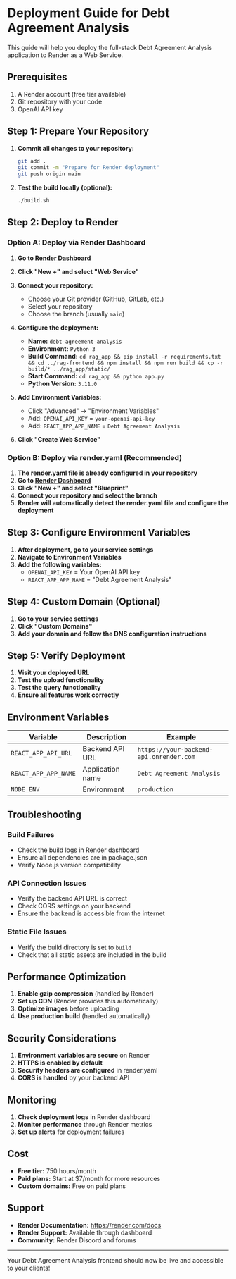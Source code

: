 # Deployment Guide for Debt Agreement Analysis

This guide will help you deploy the full-stack Debt Agreement Analysis application to Render as a Web Service.

## Prerequisites

1. A Render account (free tier available)
2. Git repository with your code
3. OpenAI API key

## Step 1: Prepare Your Repository

1. **Commit all changes to your repository:**
   ```bash
   git add .
   git commit -m "Prepare for Render deployment"
   git push origin main
   ```

2. **Test the build locally (optional):**
   ```bash
   ./build.sh
   ```

## Step 2: Deploy to Render

### Option A: Deploy via Render Dashboard

1. **Go to [Render Dashboard](https://dashboard.render.com)**
2. **Click "New +" and select "Web Service"**
3. **Connect your repository:**
   - Choose your Git provider (GitHub, GitLab, etc.)
   - Select your repository
   - Choose the branch (usually `main`)

4. **Configure the deployment:**
   - **Name:** `debt-agreement-analysis`
   - **Environment:** `Python 3`
   - **Build Command:** `cd rag_app && pip install -r requirements.txt && cd ../rag-frontend && npm install && npm run build && cp -r build/* ../rag_app/static/`
   - **Start Command:** `cd rag_app && python app.py`
   - **Python Version:** `3.11.0`

5. **Add Environment Variables:**
   - Click "Advanced" → "Environment Variables"
   - Add: `OPENAI_API_KEY` = `your-openai-api-key`
   - Add: `REACT_APP_APP_NAME` = `Debt Agreement Analysis`

6. **Click "Create Web Service"**

### Option B: Deploy via render.yaml (Recommended)

1. **The render.yaml file is already configured in your repository**
2. **Go to [Render Dashboard](https://dashboard.render.com)**
3. **Click "New +" and select "Blueprint"**
4. **Connect your repository and select the branch**
5. **Render will automatically detect the render.yaml file and configure the deployment**

## Step 3: Configure Environment Variables

1. **After deployment, go to your service settings**
2. **Navigate to Environment Variables**
3. **Add the following variables:**
   - `OPENAI_API_KEY` = Your OpenAI API key
   - `REACT_APP_APP_NAME` = "Debt Agreement Analysis"

## Step 4: Custom Domain (Optional)

1. **Go to your service settings**
2. **Click "Custom Domains"**
3. **Add your domain and follow the DNS configuration instructions**

## Step 5: Verify Deployment

1. **Visit your deployed URL**
2. **Test the upload functionality**
3. **Test the query functionality**
4. **Ensure all features work correctly**

## Environment Variables

| Variable | Description | Example |
|----------|-------------|---------|
| `REACT_APP_API_URL` | Backend API URL | `https://your-backend-api.onrender.com` |
| `REACT_APP_APP_NAME` | Application name | `Debt Agreement Analysis` |
| `NODE_ENV` | Environment | `production` |

## Troubleshooting

### Build Failures
- Check the build logs in Render dashboard
- Ensure all dependencies are in package.json
- Verify Node.js version compatibility

### API Connection Issues
- Verify the backend API URL is correct
- Check CORS settings on your backend
- Ensure the backend is accessible from the internet

### Static File Issues
- Verify the build directory is set to `build`
- Check that all static assets are included in the build

## Performance Optimization

1. **Enable gzip compression** (handled by Render)
2. **Set up CDN** (Render provides this automatically)
3. **Optimize images** before uploading
4. **Use production build** (handled automatically)

## Security Considerations

1. **Environment variables are secure** on Render
2. **HTTPS is enabled by default**
3. **Security headers are configured** in render.yaml
4. **CORS is handled** by your backend API

## Monitoring

1. **Check deployment logs** in Render dashboard
2. **Monitor performance** through Render metrics
3. **Set up alerts** for deployment failures

## Cost

- **Free tier:** 750 hours/month
- **Paid plans:** Start at $7/month for more resources
- **Custom domains:** Free on paid plans

## Support

- **Render Documentation:** https://render.com/docs
- **Render Support:** Available through dashboard
- **Community:** Render Discord and forums

---

Your Debt Agreement Analysis frontend should now be live and accessible to your clients!
